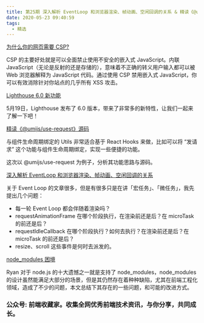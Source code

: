 ```yaml
---
title: 第25期 深入解析 EventLoop 和浏览器渲染、帧动画、空闲回调的关系 & 精读《@umijs/use-request》源码
date: 2020-05-23 09:40:59
tags:
  - 精选
---
```


[为什么你的网页需要 CSP?](https://mp.weixin.qq.com/s/QAuTBQUAc3K9ru1mPtCPbA)

CSP 的主要好处就是可以全面禁止使用不安全的嵌入式 JavaScript。内联 JavaScript（无论是反射的还是存储的），意味着不正确的转义用户输入都可以被 Web 浏览器解释为 JavaScript 代码。通过使用 CSP 禁用嵌入式 JavaScript，你可以有效消除针对你站点的几乎所有 XSS 攻击。

[Lighthouse 6.0 新功能](https://mp.weixin.qq.com/s/7Q_CTnOkXGH_8QCDhmvh1A)

5月19日，Lighthouse 发布了 6.0 版本，带来了非常多的新特性，让我们一起来了解一下吧！

[精读《@umijs/use-request》源码](https://mp.weixin.qq.com/s/ZbIiwSTurQXw6qu2rJwkJA)

与组件生命周期绑定的 Utils 非常适合基于 React Hooks 来做，比如可以将 “发请求” 这个功能与组件生命周期绑定，实现一些便捷的功能。

这次以 @umijs/use-request 为例子，分析其功能思路与源码。

[深入解析 EventLoop 和浏览器渲染、帧动画、空闲回调的关系](https://mp.weixin.qq.com/s/Bh-nveCyLqkEDGQXri-8fg)

关于 Event Loop 的文章很多，但是有很多只是在讲「宏任务」、「微任务」，我先提出几个问题：

* 每一轮 Event Loop 都会伴随着渲染吗？
* requestAnimationFrame 在哪个阶段执行，在渲染前还是后？在 microTask 的前还是后？
* requestIdleCallback 在哪个阶段执行？如何去执行？在渲染前还是后？在 microTask 的前还是后？
* resize、scroll 这些事件是何时去派发的。

[node_modules 困境](https://mp.weixin.qq.com/s/uJeRnCOqsg1QVXbZwYzWAw)

Ryan 对于 node.js 的十大遗憾之一就是支持了 node_modules，node_modules 的设计虽然能满足大部分的场景，但是其仍然存在着种种缺陷，尤其在前端工程化领域，造成了不少的问题，本文总结下其存在的一些问题，和可能的改进方式。

### 公众号: 前端收藏家。收集全网优秀前端技术资讯，与你分享，共同成长。
